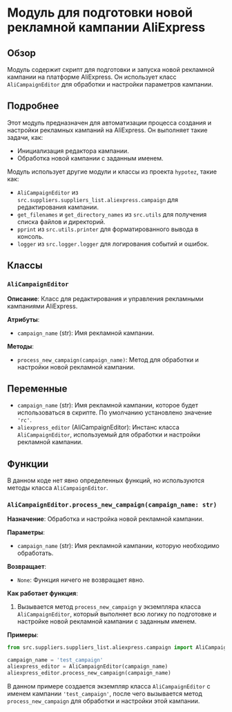 # Модуль для подготовки новой рекламной кампании AliExpress
## Обзор

Модуль содержит скрипт для подготовки и запуска новой рекламной кампании на платформе AliExpress. Он использует класс `AliCampaignEditor` для обработки и настройки параметров кампании.

## Подробнее

Этот модуль предназначен для автоматизации процесса создания и настройки рекламных кампаний на AliExpress. Он выполняет такие задачи, как:

-   Инициализация редактора кампании.
-   Обработка новой кампании с заданным именем.

Модуль использует другие модули и классы из проекта `hypotez`, такие как:
-   `AliCampaignEditor` из `src.suppliers.suppliers_list.aliexpress.campaign` для редактирования кампании.
-   `get_filenames` и `get_directory_names` из `src.utils` для получения списка файлов и директорий.
-   `pprint` из `src.utils.printer` для форматированного вывода в консоль.
-   `logger` из `src.logger.logger` для логирования событий и ошибок.

## Классы

### `AliCampaignEditor`

**Описание**: Класс для редактирования и управления рекламными кампаниями AliExpress.

**Атрибуты**:

-   `campaign_name` (str): Имя рекламной кампании.

**Методы**:

-   `process_new_campaign(campaign_name)`: Метод для обработки и настройки новой рекламной кампании.

## Переменные

-   `campaign_name` (str): Имя рекламной кампании, которое будет использоваться в скрипте. По умолчанию установлено значение `'rc'`.
-   `aliexpress_editor` (AliCampaignEditor): Инстанс класса `AliCampaignEditor`, используемый для обработки и настройки рекламной кампании.

## Функции

В данном коде нет явно определенных функций, но используются методы класса `AliCampaignEditor`.

### `AliCampaignEditor.process_new_campaign(campaign_name: str)`

**Назначение**: Обработка и настройка новой рекламной кампании.

**Параметры**:

-   `campaign_name` (str): Имя рекламной кампании, которую необходимо обработать.

**Возвращает**:

-   `None`: Функция ничего не возвращает явно.

**Как работает функция**:

1.  Вызывается метод `process_new_campaign` у экземпляра класса `AliCampaignEditor`, который выполняет всю логику по подготовке и настройке новой рекламной кампании с заданным именем.

**Примеры**:

```python
from src.suppliers.suppliers_list.aliexpress.campaign import AliCampaignEditor

campaign_name = 'test_campaign'
aliexpress_editor = AliCampaignEditor(campaign_name)
aliexpress_editor.process_new_campaign(campaign_name)
```
В данном примере создается экземпляр класса `AliCampaignEditor` с именем кампании `'test_campaign'`, после чего вызывается метод `process_new_campaign` для обработки и настройки этой кампании.